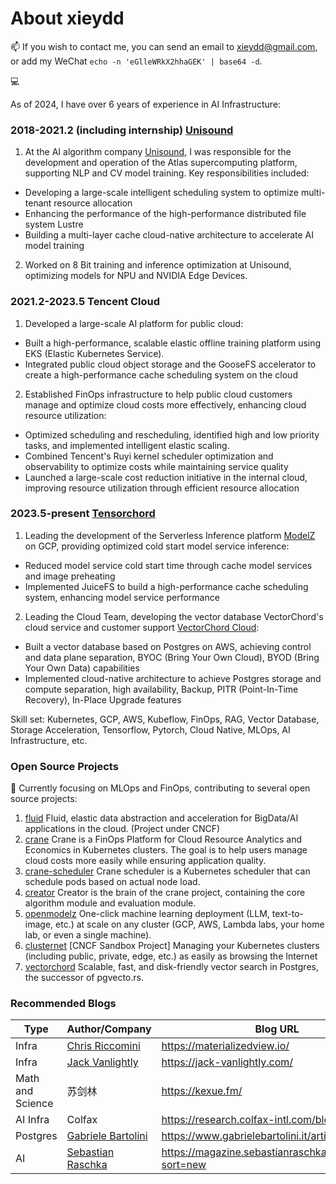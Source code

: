 # About xieydd


📫 If you wish to contact me, you can send an email to xieydd@gmail.com, or add my WeChat `echo -n 'eGlleWRkX2hhaGEK' | base64 -d`.

💻

As of 2024, I have over 6 years of experience in AI Infrastructure:

### 2018-2021.2 (including internship) [Unisound](https://www.unisound.com/)

1. At the AI algorithm company [Unisound](https://www.unisound.com/), I was responsible for the development and operation of the Atlas supercomputing platform, supporting NLP and CV model training. Key responsibilities included:
  - Developing a large-scale intelligent scheduling system to optimize multi-tenant resource allocation
  - Enhancing the performance of the high-performance distributed file system Lustre
  - Building a multi-layer cache cloud-native architecture to accelerate AI model training

2. Worked on 8 Bit training and inference optimization at Unisound, optimizing models for NPU and NVIDIA Edge Devices.

### 2021.2-2023.5 Tencent Cloud

1. Developed a large-scale AI platform for public cloud:
  - Built a high-performance, scalable elastic offline training platform using EKS (Elastic Kubernetes Service).
  - Integrated public cloud object storage and the GooseFS accelerator to create a high-performance cache scheduling system on the cloud

2. Established FinOps infrastructure to help public cloud customers manage and optimize cloud costs more effectively, enhancing cloud resource utilization:
  - Optimized scheduling and rescheduling, identified high and low priority tasks, and implemented intelligent elastic scaling.
  - Combined Tencent's Ruyi kernel scheduler optimization and observability to optimize costs while maintaining service quality
  - Launched a large-scale cost reduction initiative in the internal cloud, improving resource utilization through efficient resource allocation

### 2023.5-present [Tensorchord](https://tensorchord.ai)

1. Leading the development of the Serverless Inference platform [ModelZ](https://modelz.ai/) on GCP, providing optimized cold start model service inference:
  - Reduced model service cold start time through cache model services and image preheating
  - Implemented JuiceFS to build a high-performance cache scheduling system, enhancing model service performance

2. Leading the Cloud Team, developing the vector database VectorChord's cloud service and customer support [VectorChord Cloud](https://vectorchord.ai):
  - Built a vector database based on Postgres on AWS, achieving control and data plane separation, BYOC (Bring Your Own Cloud), BYOD (Bring Your Own Data) capabilities
  - Implemented cloud-native architecture to achieve Postgres storage and compute separation, high availability, Backup, PITR (Point-In-Time Recovery), In-Place Upgrade features

Skill set: Kubernetes, GCP, AWS, Kubeflow, FinOps, RAG, Vector Database, Storage Acceleration, Tensorflow, Pytorch, Cloud Native, MLOps, AI Infrastructure, etc.

### Open Source Projects

🌱 Currently focusing on MLOps and FinOps, contributing to several open source projects:
1. [fluid](https://github.com/fluid-cloudnative/fluid) Fluid, elastic data abstraction and acceleration for BigData/AI applications in the cloud. (Project under CNCF)
2. [crane](https://github.com/gocrane/crane) Crane is a FinOps Platform for Cloud Resource Analytics and Economics in Kubernetes clusters. The goal is to help users manage cloud costs more easily while ensuring application quality.
3. [crane-scheduler](https://github.com/gocrane/crane-scheduler) Crane scheduler is a Kubernetes scheduler that can schedule pods based on actual node load.
4. [creator](https://github.com/gocrane/creator) Creator is the brain of the crane project, containing the core algorithm module and evaluation module.
5. [openmodelz](https://github.com/tensorchord/openmodelz) One-click machine learning deployment (LLM, text-to-image, etc.) at scale on any cluster (GCP, AWS, Lambda labs, your home lab, or even a single machine).
6. [clusternet](https://github.com/clusternet/clusternet) [CNCF Sandbox Project] Managing your Kubernetes clusters (including public, private, edge, etc.) as easily as browsing the Internet
7. [vectorchord](https://github.com/tensorchord/VectorChord) Scalable, fast, and disk-friendly vector search in Postgres, the successor of pgvecto.rs.

### Recommended Blogs

Type | Author/Company | Blog URL
--- | --- | ---
Infra |  [Chris Riccomini](https://cnr.sh/) | https://materializedview.io/
Infra | [Jack Vanlightly](https://jack-vanlightly.com/home) | https://jack-vanlightly.com/
Math and Science | 苏剑林 | https://kexue.fm/
AI Infra| Colfax | https://research.colfax-intl.com/blog/
Postgres | [Gabriele Bartolini](https://www.gabrielebartolini.it/about/) | https://www.gabrielebartolini.it/articles/
AI | [Sebastian Raschka](https://sebastianraschka.com/) | https://magazine.sebastianraschka.com/archive?sort=new

